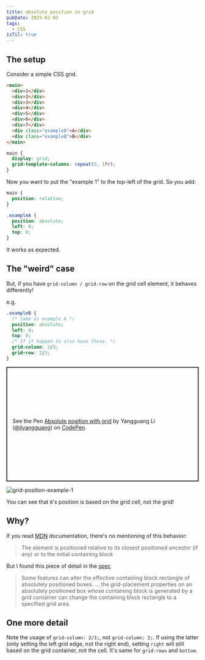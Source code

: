 ```yaml
---
title: absolute position in grid
pubDate: 2025-02-02
tags:
  - CSS
isTil: true
---
```


## The setup

Consider a simple CSS grid.

```html
<main>
  <div>1</div>
  <div>2</div>
  <div>3</div>
  <div>4</div>
  <div>5</div>
  <div>6</div>
  <div>7</div>
  <div class="exampleA">A</div>
  <div class="exampleB">B</div>
</main>
```

```css
main {
  display: grid;
  grid-template-columns: repeat(3, 1fr);
}
```

Now you want to put the "example 1" to the top-left of the grid. So you add:

```css
main {
  position: relative;
}

.exampleA {
  position: absolute;
  left: 0;
  top: 0;
}
```

It works as expected.

## The "weird" case

But, if you have `grid-column / grid-row` on the grid cell element, it behaves differently!

e.g.

```css
.exampleB {
  /* Same as example A */
  position: absolute;
  left: 0;
  top: 0;
  /* If it happen to also have these. */
  grid-column: 2/3;
  grid-row: 2/3;
}
```

<p class="codepen" data-height="300" data-default-tab="html,result" data-slug-hash="poYyZeb" data-pen-title="Absolute position with grid" data-user="liyangguang" style="height: 300px; box-sizing: border-box; display: flex; align-items: center; justify-content: center; border: 2px solid; margin: 1em 0; padding: 1em;">
  <span>See the Pen <a href="https://codepen.io/liyangguang/pen/poYyZeb">
  Absolute position with grid</a> by Yangguang Li (<a href="https://codepen.io/liyangguang">@liyangguang</a>)
  on <a href="https://codepen.io">CodePen</a>.</span>
</p>
<script async src="https://public.codepenassets.com/embed/index.js"></script>

![grid-position-example-1](@assets/til/grid-absolute.png)


You can see that `B`'s position is based on the grid cell, not the grid!

## Why?

If you read [MDN](https://developer.mozilla.org/en-US/docs/Web/CSS/position#absolute) documentation, there's no mentioning of this behavior:

> The element is positioned relative to its closest positioned ancestor (if any) or to the initial containing block 

But I found this piece of detail in the [spec](https://www.w3.org/TR/css-position-3/#original-cb)

> Some features can alter the effective containing block rectangle of absolutely positioned boxes. ... the grid-placement properties on an absolutely positioned box whose containing block is generated by a grid container can change the containing block rectangle to a specified grid area.

## One more detail

Note the usage of `grid-column: 2/3;`, not `grid-column: 2;`. If using the latter (only setting the left grid edge, not the right end), setting `right` will still based on the grid container, not the cell. It's same for `grid-rows` and `bottom`.
